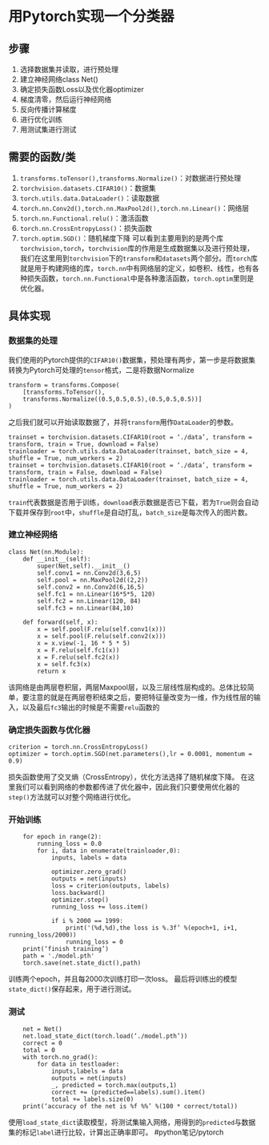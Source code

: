 # 用Pytorch实现一个分类器
## 步骤
1. 选择数据集并读取，进行预处理
2. 建立神经网络class Net()
3. 确定损失函数Loss以及优化器optimizer
4. 梯度清零，然后运行神经网络
5. 反向传播计算梯度
6. 进行优化训练
7. 用测试集进行测试
## 需要的函数/类
1. `transforms.toTensor(),transforms.Normalize()`：对数据进行预处理
2. `torchvision.datasets.CIFAR10()`：数据集
3. `torch.utils.data.DataLoader()`：读取数据
4. `torch.nn.Conv2d(),torch.nn.MaxPool2d(),torch.nn.Linear()`：网络层
5. `torch.nn.Functional.relu()`：激活函数
6. `torch.nn.CrossEntropyLoss()`：损失函数
7. `torch.optim.SGD()`：随机梯度下降
可以看到主要用到的是两个库`torchvision,torch`，`torchvision`库的作用是生成数据集以及进行预处理，我们在这里用到`torchvision`下的`transform`和`datasets`两个部分。而`torch`库就是用于构建网络的库，`torch.nn`中有网络层的定义，如卷积、线性，也有各种损失函数，`torch.nn.Functional`中是各种激活函数，`torch.optim`里则是优化器。

## 具体实现
### 数据集的处理
我们使用的Pytorch提供的`CIFAR10()`数据集，预处理有两步，第一步是将数据集转换为Pytorch可处理的`tensor`格式，二是将数据Normalize
```
transform = transforms.Compose(
    [transforms.ToTensor(),
    transforms.Normalize((0.5,0.5,0.5),(0.5,0.5,0.5))]
)
```
之后我们就可以开始读取数据了，并将`transform`用作`DataLoader`的参数。
```
trainset = torchvision.datasets.CIFAR10(root = ‘./data’, transform = transform, train = True, download = False)
trainloader = torch.utils.data.DataLoader(trainset, batch_size = 4, shuffle = True, num_workers = 2)
trainset = torchvision.datasets.CIFAR10(root = ‘./data’, transform = transform, train = False, download = False)
trainloader = torch.utils.data.DataLoader(trainset, batch_size = 4, shuffle = True, num_workers = 2)
```
`train`代表数据是否用于训练，`download`表示数据是否已下载，若为`True`则会自动下载并保存到`root`中，`shuffle`是自动打乱，`batch_size`是每次传入的图片数。

### 建立神经网络

```
class Net(nn.Module):
    def __init__(self):
        super(Net,self).__init__()
        self.conv1 = nn.Conv2d(3,6,5)
        self.pool = nn.MaxPool2d((2,2))
        self.conv2 = nn.Conv2d(6,16,5)
        self.fc1 = nn.Linear(16*5*5, 120)
        self.fc2 = nn.Linear(120, 84)
        self.fc3 = nn.Linear(84,10)

    def forward(self, x):
        x = self.pool(F.relu(self.conv1(x)))
        x = self.pool(F.relu(self.conv2(x)))
        x = x.view(-1, 16 * 5 * 5)
        x = F.relu(self.fc1(x))
        x = F.relu(self.fc2(x))
        x = self.fc3(x)
        return x
```
该网络是由两层卷积层，两层Maxpool层，以及三层线性层构成的。总体比较简单，要注意的就是在两层卷积结束之后，要把特征量改变为一维，作为线性层的输入，以及最后`fc3`输出的时候是不需要`relu`函数的

### 确定损失函数与优化器

```
criterion = torch.nn.CrossEntropyLoss()
optimizer = torch.optim.SGD(net.parameters(),lr = 0.0001, momentum = 0.9)
```
损失函数使用了交叉熵（CrossEntropy），优化方法选择了随机梯度下降。
在这里我们可以看到网络的参数都传进了优化器中，因此我们只要使用优化器的`step()`方法就可以对整个网络进行优化。

### 开始训练

```
    for epoch in range(2):
        running_loss = 0.0
        for i, data in enumerate(trainloader,0):
            inputs, labels = data

            optimizer.zero_grad()
            outputs = net(inputs)
            loss = criterion(outputs, labels)
            loss.backward()
            optimizer.step()
            running_loss += loss.item()

            if i % 2000 == 1999:
                print('(%d,%d),the loss is %.3f’ %(epoch+1, i+1, running_loss/2000))
                running_loss = 0
    print(‘finish training’)
    path = './model.pth'
    torch.save(net.state_dict(),path)
```
训练两个epoch，并且每2000次训练打印一次loss。
最后将训练出的模型`state_dict()`保存起来，用于进行测试。

### 测试
```
    net = Net()
    net.load_state_dict(torch.load(‘./model.pth’))
    correct = 0
    total = 0
    with torch.no_grad():
        for data in testloader:
            inputs,labels = data
            outputs = net(inputs)
            _, predicted = torch.max(outputs,1)
            correct += (predicted==labels).sum().item()
            total += labels.size(0)
    print(‘accuracy of the net is %f %%’ %(100 * correct/total))
```
使用`load_state_dict`读取模型，将测试集输入网络，用得到的`predicted`与数据集的标记`label`进行比较，计算出正确率即可。
#python笔记/pytorch